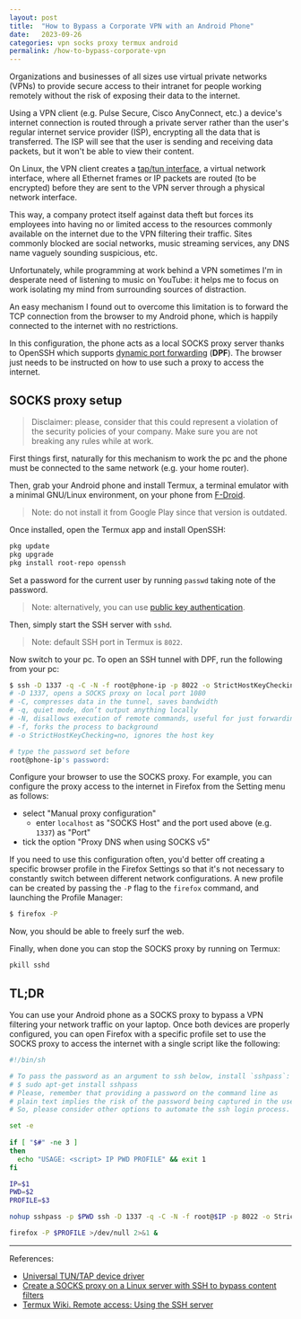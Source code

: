 ```yaml
---
layout: post
title:  "How to Bypass a Corporate VPN with an Android Phone"
date:   2023-09-26
categories: vpn socks proxy termux android
permalink: /how-to-bypass-corporate-vpn
---
```


Organizations and businesses of all sizes use virtual private networks (VPNs) to provide secure access to their intranet for people working remotely without the risk of exposing their data to the internet. 

Using a VPN client (e.g. Pulse Secure, Cisco AnyConnect, etc.) a device's internet connection is routed through a private server rather than the user's regular internet service provider (ISP), encrypting all the data that is transferred. The ISP will see that the user is sending and receiving data packets, but it won't be able to view their content.

On Linux, the VPN client creates a [tap/tun interface](https://www.kernel.org/doc/Documentation/networking/tuntap.txt), a virtual network interface, where all Ethernet frames or IP packets are routed (to be encrypted) before they are sent to the VPN server through a physical network interface.

This way, a company protect itself against data theft but forces its employees into having no or limited access to the resources commonly available on the internet due to the VPN filtering their traffic. Sites commonly blocked are social networks, music streaming services, any DNS name vaguely sounding suspicious, etc.

Unfortunately, while programming at work behind a VPN sometimes I'm in desperate need of listening to music on YouTube: it helps me to focus on work isolating my mind from surrounding sources of distraction.

An easy mechanism I found out to overcome this limitation is to forward the TCP connection from the browser to my Android phone, which is happily connected to the internet with no restrictions.

In this configuration, the phone acts as a local SOCKS proxy server thanks to OpenSSH which supports [dynamic port forwarding](https://en.wikipedia.org/wiki/Port_forwarding#Dynamic_port_forwarding) (**DPF**). The browser just needs to be instructed on how to use such a proxy to access the internet.

## SOCKS proxy setup

> Disclaimer: please, consider that this could represent a violation of the security policies of your company. Make sure you are not breaking any rules while at work.

First things first, naturally for this mechanism to work the pc and the phone must be connected to the same network (e.g. your home router). 

Then, grab your Android phone and install Termux, a terminal emulator with a minimal GNU/Linux environment, on your phone from [F-Droid](https://wiki.termux.com/wiki/Installing_from_F-Droid).

> Note: do not install it from Google Play since that version is outdated.

Once installed, open the Termux app and install OpenSSH:
```bash
pkg update
pkg upgrade
pkg install root-repo openssh
```

Set a password for the current user by running `passwd` taking note of the password. 

> Note: alternatively, you can use [public key authentication](https://wiki.termux.com/wiki/Remote_Access#Setting_up_public_key_authentication).

Then, simply start the SSH server with `sshd`.

> Note: default SSH port in Termux is `8022`. 

Now switch to your pc.
To open an SSH tunnel with DPF, run the following from your pc:
```bash
$ ssh -D 1337 -q -C -N -f root@phone-ip -p 8022 -o StrictHostKeyChecking=no
# -D 1337, opens a SOCKS proxy on local port 1080
# -C, compresses data in the tunnel, saves bandwidth
# -q, quiet mode, don’t output anything locally
# -N, disallows execution of remote commands, useful for just forwarding ports
# -f, forks the process to background
# -o StrictHostKeyChecking=no, ignores the host key

# type the password set before
root@phone-ip's password: 
```

Configure your browser to use the SOCKS proxy. For example, you can configure the proxy access to the internet in Firefox from the Setting menu as follows:

- select "Manual proxy configuration"
    - enter `localhost` as "SOCKS Host" and the port used above (e.g. `1337`) as "Port"
- tick the option "Proxy DNS when using SOCKS v5"

If you need to use this configuration often, you'd better off creating a specific browser profile in the Firefox Settings so that it's not necessary to constantly switch between different network configurations. A new profile can be created by passing the `-P` flag to the `firefox` command, and launching the Profile Manager:

```bash
$ firefox -P
```

Now, you should be able to freely surf the web.

Finally, when done you can stop the SOCKS proxy by running on Termux:
```bash
pkill sshd
```

## TL;DR

You can use your Android phone as a SOCKS proxy to bypass a VPN filtering your network traffic on your laptop. Once both devices are properly configured, you can open Firefox with a specific profile set to use the SOCKS proxy to access the internet with a single script like the following:
```bash
#!/bin/sh

# To pass the password as an argument to ssh below, install `sshpass`:
# $ sudo apt-get install sshpass
# Please, remember that providing a password on the command line as 
# plain text implies the risk of the password being captured in the user's shell history.
# So, please consider other options to automate the ssh login process.

set -e
 
if [ "$#" -ne 3 ]
then
  echo "USAGE: <script> IP PWD PROFILE" && exit 1
fi

IP=$1
PWD=$2
PROFILE=$3

nohup sshpass -p $PWD ssh -D 1337 -q -C -N -f root@$IP -p 8022 -o StrictHostKeyChecking=no

firefox -P $PROFILE >/dev/null 2>&1 &
```

---

References:
- [Universal TUN/TAP device driver](https://www.kernel.org/doc/Documentation/networking/tuntap.txt)
- [Create a SOCKS proxy on a Linux server with SSH to bypass content filters](https://ma.ttias.be/socks-proxy-linux-ssh-bypass-content-filters/)
- [Termux Wiki. Remote access: Using the SSH server](https://wiki.termux.com/wiki/Remote_Access#Using_the_SSH_server)
